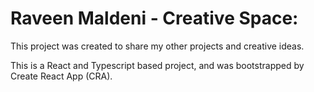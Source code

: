 # Raveen Maldeni - Creative Space: 
This project was created to share my other projects and creative ideas.

This is a React and Typescript based project, and was bootstrapped by Create React App (CRA).
